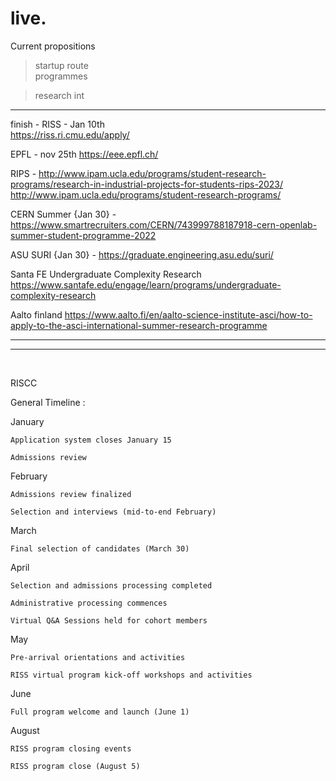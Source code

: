 # live.

Current propositions 


> startup route  
programmes

> research int 

---

finish -
RISS - Jan 10th  
https://riss.ri.cmu.edu/apply/

EPFL - nov 25th 
https://eee.epfl.ch/

RIPS - 
http://www.ipam.ucla.edu/programs/student-research-programs/research-in-industrial-projects-for-students-rips-2023/
http://www.ipam.ucla.edu/programs/student-research-programs/

CERN Summer {Jan 30} - 
https://www.smartrecruiters.com/CERN/743999788187918-cern-openlab-summer-student-programme-2022

ASU SURI {Jan 30} - 
https://graduate.engineering.asu.edu/suri/

Santa FE Undergraduate Complexity Research
https://www.santafe.edu/engage/learn/programs/undergraduate-complexity-research

Aalto finland
https://www.aalto.fi/en/aalto-science-institute-asci/how-to-apply-to-the-asci-international-summer-research-programme



***
___

</br>

RISCC 


General Timeline :

January

    Application system closes January 15

    Admissions review

February

    Admissions review finalized

    Selection and interviews (mid-to-end February)

March

    Final selection of candidates (March 30)

April

    Selection and admissions processing completed

    Administrative processing commences

    Virtual Q&A Sessions held for cohort members

May

    Pre-arrival orientations and activities

    RISS virtual program kick-off workshops and activities

June

    Full program welcome and launch (June 1)

August

    RISS program closing events

    RISS program close (August 5)

